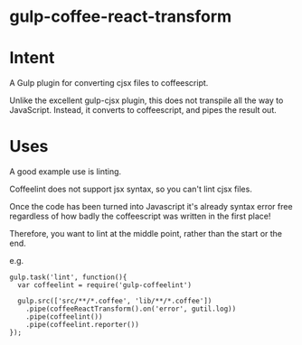 gulp-coffee-react-transform
===========================

Intent
======

A Gulp plugin for converting cjsx files to coffeescript.

Unlike the excellent gulp-cjsx plugin, this does not transpile all the way to JavaScript. Instead, it converts to coffeescript, and pipes the result out.

Uses
====

A good example use is linting.

Coffeelint does not support jsx syntax, so you can't lint cjsx files.

Once the code has been turned into Javascript it's already syntax error free regardless of how badly the coffeescript was written in the first place!

Therefore, you want to lint at the middle point, rather than the start or the end.

e.g.

```
gulp.task('lint', function(){
  var coffeelint = require('gulp-coffeelint')

  gulp.src(['src/**/*.coffee', 'lib/**/*.coffee'])
    .pipe(coffeeReactTransform().on('error', gutil.log))
    .pipe(coffeelint())
    .pipe(coffeelint.reporter())
});
```
